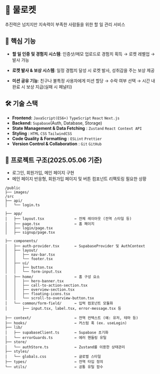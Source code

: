 # 🚀 물로켓

추진력은 넘치지만 지속력이 부족한 사람들을 위한 할 일 관리 서비스

## 🧩 핵심 기능

- **할 일 인증 및 경험치 시스템**: 인증샷/메모 업로드로 경험치 획득 → 로켓 레벨업 → 발사 가능

- **로켓 발사 & 보상 시스템**: 일정 경험치 달성 시 로켓 발사, 성취감을 주는 보상 제공

- **미션 공유 기능**: 친구나 불특정 사용자에게 미션 할당 → 수락 여부 선택 → 시간 내 완료 시 보상 지급(실패 시 페널티)

## 🛠 기술 스택

- **Frontend:** `JavaScript(ES6+)` `TypeScript` `React` `Next.js`
- **Backend:** `Supabase`(Auth, Database, Storage)
- **State Management & Data Fetching** : `Zustand` `React Context API`
- **Styling** : `HTML` `CSS` `TailwindCSS`
- **Code Quality & Formatting** : `ESLint` `Prettier`
- **Version Control & Collaboration** : `Git` `GitHub`

## 📁 프로젝트 구조(2025.05.06 기준)
- 로그인, 회원가입, 메인 페이지 구현
- 메인 페이지 반응형, 회원가입 페이지 및 버튼 컴포넌트 리팩토링 필요한 상황

```plaintext
/public
├── images/
/src
├── api/
│   └── login.ts

├── app/
│   ├── layout.tsx              ← 전체 레이아웃 (전역 스타일 등)
│   ├── page.tsx                ← 홈 페이지
│   ├── login/page.tsx
│   ├── signup/page.tsx

├── components/
│   ├── auth-provider.tsx       ← SupabaseProvider 및 AuthContext
│   ├── layout/
│   │   ├── nav-bar.tsx
│   │   └── footer.tsx
│   ├── ui/
│   │   ├── button.tsx
│   │   └── form-input.tsx
│   ├── home/                   ← 홈 구성 요소
│   │   ├── hero-banner.tsx
│   │   ├── call-to-action-section.tsx
│   │   ├── overview-section.tsx
│   │   ├── floating-icons.tsx
│   │   └── scroll-to-overview-button.tsx
│   └── common/form-field/      ← 입력 컴포넌트 모듈화
│       ├── input.tsx, label.tsx, error-message.tsx 등

├── context/                    ← 전역 컨텍스트 (예: 유저, 테마 등)
├── hooks/                      ← 커스텀 훅 (ex. useLogin)
├── lib/
│   ├── supabaseClient.ts       ← Supabase 초기화
│   └── errorGuards.ts          ← 에러 핸들링 유틸
├── store/
│   └── authStore.ts            ← Zustand를 이용한 상태관리
├── styles/
│   └── globals.css             ← 글로벌 스타일
├── types/                      ← 전역 타입 정의
└── utils/                      ← 공통 유틸 함수
```
